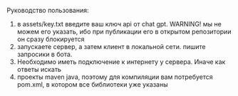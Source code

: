Руководство пользования:
1. в assets/key.txt введите ваш ключ api от chat gpt.
WARNING! мы не можем его указать, ибо при публикации его в открытом репозитории он сразу блокируется
2. запускаете сервер, а затем клиент в локальной сети. пишите запросики в бота.
3. Необходимо иметь подключение к интернету у сервера. Иначе как ответы искать
4. проекты maven java, поэтому для компиляции вам потребуется pom.xml, в котором все библиотеки уже указаны
